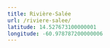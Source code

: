 ```yaml
---
title: Rivière-Salée
url: /riviere-salee/
latitude: 14.527673100000001
longitude: -60.978787200000006
---
```

